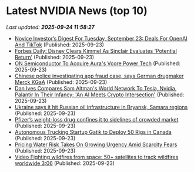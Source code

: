 # Latest NVIDIA News (top 10)
_Last updated: **2025-09-24 11:58:27**_

- [Novice Investor’s Digest For Tuesday, September 23: Deals For OpenAI And TikTok](https://www.forbes.com/sites/catherinebrock/2025/09/23/novice-investors-digest-for-tuesday-september-23-deals-for-openai-and-tiktok/) (Published: 2025-09-23)
- [Forbes Daily: Disney Clears Kimmel As Sinclair Evaluates ‘Potential Return’](https://www.forbes.com/sites/daniellechemtob/2025/09/23/forbes-daily-disney-clears-kimmel-as-sinclair-evaluates-potential-return/) (Published: 2025-09-23)
- [ON Semiconductor To Acquire Aura's Vcore Power Tech](https://finance.yahoo.com/news/semiconductor-acquire-auras-vcore-power-115325474.html) (Published: 2025-09-23)
- [Chinese police investigating app fraud case, says German drugmaker Merck KGaA](https://biztoc.com/x/7670c3ed56de445c) (Published: 2025-09-23)
- [Dan Ives Compares Sam Altman's World Network To Tesla, Nvidia, Palantir In Their Infancy: 'An AI Meets Crypto Intersection'](https://biztoc.com/x/bbf96f4e5cbbf63c) (Published: 2025-09-23)
- [Ukraine says it hit Russian oil infrastructure in Bryansk, Samara regions](https://biztoc.com/x/dad395265c5d1280) (Published: 2025-09-23)
- [Pfizer’s weight-loss drug confines it to sidelines of crowded market](https://biztoc.com/x/599fa06247825956) (Published: 2025-09-23)
- [Autonomous Trucking Startup Gatik to Deploy 50 Rigs in Canada](https://biztoc.com/x/27ccea2b31214676) (Published: 2025-09-23)
- [Pricing Water Risk Takes On Growing Urgency Amid Scarcity Fears](https://biztoc.com/x/7faa05a66285ce20) (Published: 2025-09-23)
- [Video
Fighting wildfires from space: 50+ satellites to track wildfires worldwide
3:06](https://biztoc.com/x/c954a1971b7a16b1) (Published: 2025-09-23)
